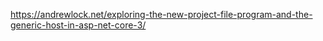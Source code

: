 https://andrewlock.net/exploring-the-new-project-file-program-and-the-generic-host-in-asp-net-core-3/
